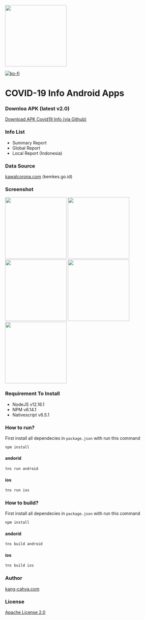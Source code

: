 <img src="https://github.com/dyazincahya/covid19-info-android-apps/blob/master/screenshot/logo.png" width="200">

[![ko-fi](https://www.ko-fi.com/img/githubbutton_sm.svg)](https://ko-fi.com/K3K02WIPN)

# COVID-19 Info Android Apps

### Downloa APK (latest v2.0)
[Download APK Covid19 Info (via Github)](https://github.com/dyazincahya/covid19-info-android-apps/releases/download/v2.0/covid19-info-v2.0.apk)

### Info List
- Summary Report
- Global Report
- Local Report (Indonesia)

### Data Source
[kawalcorona.com](https://kawalcorona.com) (kemkes.go.id)

### Screenshot
<img src="https://github.com/dyazincahya/covid19-info-android-apps/raw/master/screenshot/1.png" width="200"> <img src="https://github.com/dyazincahya/covid19-info-android-apps/raw/master/screenshot/2.png" width="200"> <img src="https://github.com/dyazincahya/covid19-info-android-apps/raw/master/screenshot/3.png" width="200"> <img src="https://github.com/dyazincahya/covid19-info-android-apps/raw/master/screenshot/4.png" width="200"> <img src="https://github.com/dyazincahya/covid19-info-android-apps/raw/master/screenshot/5.png" width="200">

### Requirement To Install
- NodeJS v12.16.1
- NPM v6.14.1
- Nativescript v6.5.1

### How to run?
First install all dependecies in ```package.json``` with run this command
``` bash
npm install
```
#### andorid
``` bash
tns run android
```
#### ios
``` bash
tns run ios
```

### How to build?
First install all dependecies in ```package.json``` with run this command
``` bash
npm install
```
#### andorid
``` bash
tns build android
```
#### ios
``` bash
tns build ios
```

### Author
[kang-cahya.com](https://www.kang-cahya.com/)

### License
[Apache License 2.0](https://github.com/dyazincahya/covid19-info-android-apps/blob/master/LICENSE)

